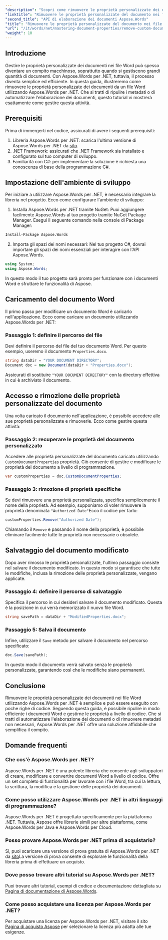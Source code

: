 ```yaml
---
"description": "Scopri come rimuovere le proprietà personalizzate dei documenti dai file Word utilizzando Aspose.Words per .NET. Questa guida dettagliata fornisce istruzioni dettagliate per ripulire in modo efficiente i metadati dei documenti, risparmiando tempo nella gestione e nell'automazione dei documenti."
"linktitle": "Rimuovere le proprietà personalizzate del documento nei file Word"
"second_title": "API di elaborazione dei documenti Aspose.Words"
"title": "Rimuovere le proprietà personalizzate del documento nei file Word"
"url": "/it/words/net/mastering-document-properties/remove-custom-document-properties-in-word-files/"
"weight": 10
---
```


## Introduzione

Gestire le proprietà personalizzate dei documenti nei file Word può spesso diventare un compito macchinoso, soprattutto quando si gestiscono grandi quantità di documenti. Con Aspose.Words per .NET, tuttavia, il processo diventa semplice ed efficiente. In questa guida, illustreremo come rimuovere le proprietà personalizzate dei documenti da un file Word utilizzando Aspose.Words per .NET. Che si tratti di ripulire i metadati o di automatizzare l'elaborazione dei documenti, questo tutorial vi mostrerà esattamente come gestire questa attività.

## Prerequisiti

Prima di immergerti nel codice, assicurati di avere i seguenti prerequisiti:

1. Libreria Aspose.Words per .NET: scarica l'ultima versione di Aspose.Words per .NET da [sito](https://releases.aspose.com/words/net/).
2. .NET Framework: assicurati che .NET Framework sia installato e configurato sul tuo computer di sviluppo.
3. Familiarità con C#: per implementare la soluzione è richiesta una conoscenza di base della programmazione C#.

## Impostazione dell'ambiente di sviluppo

Per iniziare a utilizzare Aspose.Words per .NET, è necessario integrare la libreria nel progetto. Ecco come configurare l'ambiente di sviluppo:

1. Installa Aspose.Words per .NET tramite NuGet:
   Puoi aggiungere facilmente Aspose.Words al tuo progetto tramite NuGet Package Manager. Esegui il seguente comando nella console di Package Manager:

```bash
Install-Package Aspose.Words
```

2. Importa gli spazi dei nomi necessari:
   Nel tuo progetto C#, dovrai importare gli spazi dei nomi essenziali per interagire con l'API Aspose.Words.
   
```csharp
using System;
using Aspose.Words;
```

In questo modo il tuo progetto sarà pronto per funzionare con i documenti Word e sfruttare le funzionalità di Aspose.

## Caricamento del documento Word

Il primo passo per modificare un documento Word è caricarlo nell'applicazione. Ecco come caricare un documento utilizzando Aspose.Words per .NET:

### Passaggio 1: definire il percorso del file

Devi definire il percorso del file del tuo documento Word. Per questo esempio, useremo il documento `Properties.docx`.

```csharp
string dataDir = "YOUR DOCUMENT DIRECTORY";
Document doc = new Document(dataDir + "Properties.docx");
```

Assicurati di sostituire `"YOUR DOCUMENT DIRECTORY"` con la directory effettiva in cui è archiviato il documento.

## Accesso e rimozione delle proprietà personalizzate del documento

Una volta caricato il documento nell'applicazione, è possibile accedere alle sue proprietà personalizzate e rimuoverle. Ecco come gestire questa attività:

### Passaggio 2: recuperare le proprietà del documento personalizzato

Accedere alle proprietà personalizzate del documento caricato utilizzando `CustomDocumentProperties` proprietà. Ciò consente di gestire e modificare le proprietà del documento a livello di programmazione.

```csharp
var customProperties = doc.CustomDocumentProperties;
```

### Passaggio 3: rimozione di proprietà specifiche

Se devi rimuovere una proprietà personalizzata, specifica semplicemente il nome della proprietà. Ad esempio, supponiamo di voler rimuovere la proprietà denominata `"Authorized Date"`Ecco il codice per farlo:

```csharp
customProperties.Remove("Authorized Date");
```

Chiamando il `Remove` e passando il nome della proprietà, è possibile eliminare facilmente tutte le proprietà non necessarie o obsolete.

## Salvataggio del documento modificato

Dopo aver rimosso le proprietà personalizzate, l'ultimo passaggio consiste nel salvare il documento modificato. In questo modo si garantisce che tutte le modifiche, inclusa la rimozione delle proprietà personalizzate, vengano applicate.

### Passaggio 4: definire il percorso di salvataggio

Specifica il percorso in cui desideri salvare il documento modificato. Questa è la posizione in cui verrà memorizzato il nuovo file Word.

```csharp
string savePath = dataDir + "ModifiedProperties.docx";
```

### Passaggio 5: Salva il documento

Infine, utilizzare il `Save` metodo per salvare il documento nel percorso specificato:

```csharp
doc.Save(savePath);
```

In questo modo il documento verrà salvato senza le proprietà personalizzate, garantendo così che le modifiche siano permanenti.

## Conclusione

Rimuovere le proprietà personalizzate dei documenti nei file Word utilizzando Aspose.Words per .NET è semplice e può essere eseguito con poche righe di codice. Seguendo questa guida, è possibile ripulire in modo efficiente i documenti Word e gestirne le proprietà a livello di codice. Che si tratti di automatizzare l'elaborazione dei documenti o di rimuovere metadati non necessari, Aspose.Words per .NET offre una soluzione affidabile che semplifica il compito.

## Domande frequenti

### Che cos'è Aspose.Words per .NET?

Aspose.Words per .NET è una potente libreria che consente agli sviluppatori di creare, modificare e convertire documenti Word a livello di codice. Offre un set completo di funzionalità per lavorare con i file Word, tra cui la lettura, la scrittura, la modifica e la gestione delle proprietà dei documenti.

### Come posso utilizzare Aspose.Words per .NET in altri linguaggi di programmazione?

Aspose.Words per .NET è progettato specificamente per la piattaforma .NET. Tuttavia, Aspose offre librerie simili per altre piattaforme, come Aspose.Words per Java e Aspose.Words per Cloud.

### Posso provare Aspose.Words per .NET prima di acquistarlo?

Sì, puoi scaricare una versione di prova gratuita di Aspose.Words per .NET da [sito](https://releases.aspose.com/)La versione di prova consente di esplorare le funzionalità della libreria prima di effettuare un acquisto.

### Dove posso trovare altri tutorial su Aspose.Words per .NET?

Puoi trovare altri tutorial, esempi di codice e documentazione dettagliata su [Pagina di documentazione di Aspose.Words](https://reference.aspose.com/words/net/).

### Come posso acquistare una licenza per Aspose.Words per .NET?

Per acquistare una licenza per Aspose.Words per .NET, visitare il sito [Pagina di acquisto Aspose](https://purchase.aspose.com/buy) per selezionare la licenza più adatta alle tue esigenze.